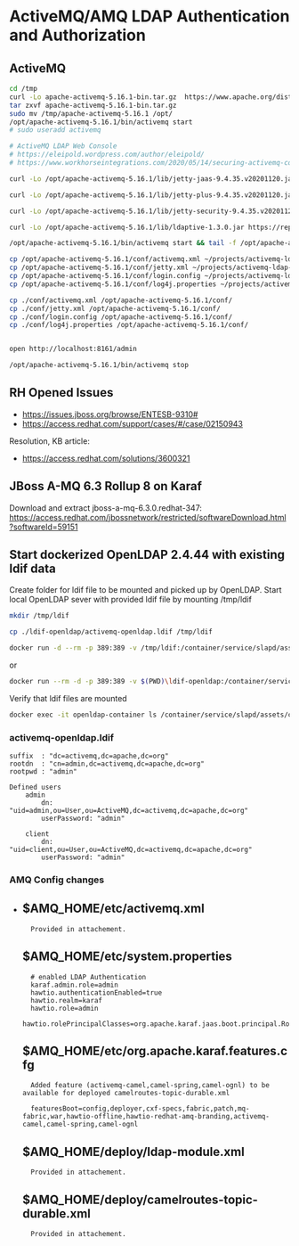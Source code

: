 # ActiveMQ/AMQ LDAP Authentication and Authorization

## ActiveMQ

```bash
cd /tmp
curl -Lo apache-activemq-5.16.1-bin.tar.gz  https://www.apache.org/dist/activemq/5.16.1/apache-activemq-5.16.1-bin.tar.gz
tar zxvf apache-activemq-5.16.1-bin.tar.gz
sudo mv /tmp/apache-activemq-5.16.1 /opt/
/opt/apache-activemq-5.16.1/bin/activemq start
# sudo useradd activemq

# ActiveMQ LDAP Web Console
# https://eleipold.wordpress.com/author/eleipold/ 
# https://www.workhorseintegrations.com/2020/05/14/securing-activemq-console-with-ldap/

curl -Lo /opt/apache-activemq-5.16.1/lib/jetty-jaas-9.4.35.v20201120.jar https://repo1.maven.org/maven2/org/eclipse/jetty/jetty-jaas/9.4.35.v20201120/jetty-jaas-9.4.35.v20201120.jar

curl -Lo /opt/apache-activemq-5.16.1/lib/jetty-plus-9.4.35.v20201120.jar https://repo1.maven.org/maven2/org/eclipse/jetty/jetty-plus/9.4.35.v20201120/jetty-plus-9.4.35.v20201120.jar

curl -Lo /opt/apache-activemq-5.16.1/lib/jetty-security-9.4.35.v20201120.jar https://repo1.maven.org/maven2/org/eclipse/jetty/jetty-security/9.4.35.v20201120/jetty-security-9.4.35.v20201120.jar

curl -Lo /opt/apache-activemq-5.16.1/lib/ldaptive-1.3.0.jar https://repo1.maven.org/maven2/org/ldaptive/ldaptive/1.3.0/ldaptive-1.3.0.jar

/opt/apache-activemq-5.16.1/bin/activemq start && tail -f /opt/apache-activemq-5.16.1/data/activemq.log

cp /opt/apache-activemq-5.16.1/conf/activemq.xml ~/projects/activemq-ldap-authorization/conf
cp /opt/apache-activemq-5.16.1/conf/jetty.xml ~/projects/activemq-ldap-authorization/conf
cp /opt/apache-activemq-5.16.1/conf/login.config ~/projects/activemq-ldap-authorization/conf
cp /opt/apache-activemq-5.16.1/conf/log4j.properties ~/projects/activemq-ldap-authorization/conf

cp ./conf/activemq.xml /opt/apache-activemq-5.16.1/conf/
cp ./conf/jetty.xml /opt/apache-activemq-5.16.1/conf/
cp ./conf/login.config /opt/apache-activemq-5.16.1/conf/
cp ./conf/log4j.properties /opt/apache-activemq-5.16.1/conf/


open http://localhost:8161/admin

/opt/apache-activemq-5.16.1/bin/activemq stop
```

## RH Opened Issues

* https://issues.jboss.org/browse/ENTESB-9310#
* https://access.redhat.com/support/cases/#/case/02150943

Resolution, KB article:

* https://access.redhat.com/solutions/3600321

## JBoss A-MQ 6.3 Rollup 8 on Karaf

Download and extract jboss-a-mq-6.3.0.redhat-347: https://access.redhat.com/jbossnetwork/restricted/softwareDownload.html?softwareId=59151

## Start dockerized OpenLDAP 2.4.44 with existing ldif data

Create folder for ldif file to be mounted and picked up by OpenLDAP. Start local OpenLDAP sever with provided ldif file by mounting /tmp/ldif

```bash
mkdir /tmp/ldif

cp ./ldif-openldap/activemq-openldap.ldif /tmp/ldif

docker run -d --rm -p 389:389 -v /tmp/ldif:/container/service/slapd/assets/config/bootstrap/ldif/custom -e LDAP_DOMAIN=activemq.apache.org -e LDAP_ORGANISATION="Apache ActiveMQ Test Org" -e LDAP_ROOTPASS=admin --name openldap-container osixia/openldap:1.2.1 --copy-service
```

or

```bash
docker run --rm -d -p 389:389 -v $(PWD)\ldif-openldap:/container/service/slapd/assets/config/bootstrap/ldif/custom -e LDAP_DOMAIN=activemq.apache.org -e LDAP_ORGANISATION="Apache ActiveMQ Test Org" -e LDAP_ROOTPASS=admin --name openldap-container osixia/openldap:1.2.1 --copy-service
```

Verify that ldif files are mounted

```bash
docker exec -it openldap-container ls /container/service/slapd/assets/config/bootstrap/ldif/custom
```
	
### activemq-openldap.ldif

```text
suffix	: "dc=activemq,dc=apache,dc=org"
rootdn	: "cn=admin,dc=activemq,dc=apache,dc=org"
rootpwd	: "admin"

Defined users 
	admin
		dn: "uid=admin,ou=User,ou=ActiveMQ,dc=activemq,dc=apache,dc=org"
		userPassword: "admin"

	client
		dn: "uid=client,ou=User,ou=ActiveMQ,dc=activemq,dc=apache,dc=org"
		userPassword: "admin"
```

### AMQ Config changes
-	
	$AMQ_HOME/etc/activemq.xml 
	-
		
		Provided in attachement.
	
	$AMQ_HOME/etc/system.properties
	-
		# enabled LDAP Authentication
		karaf.admin.role=admin
		hawtio.authenticationEnabled=true
		hawtio.realm=karaf
		hawtio.role=admin
		hawtio.rolePrincipalClasses=org.apache.karaf.jaas.boot.principal.RolePrincipal,org.apache.karaf.jaas.modules.RolePrincipal,org.apache.karaf.jaas.boot.principal.GroupPrincipal
		
	$AMQ_HOME/etc/org.apache.karaf.features.cfg
	-
		Added feature (activemq-camel,camel-spring,camel-ognl) to be available for deployed camelroutes-topic-durable.xml
		
		featuresBoot=config,deployer,cxf-specs,fabric,patch,mq-fabric,war,hawtio-offline,hawtio-redhat-amq-branding,activemq-camel,camel-spring,camel-ognl
	
	
	$AMQ_HOME/deploy/ldap-module.xml
	-
		Provided in attachement.	

	$AMQ_HOME/deploy/camelroutes-topic-durable.xml
	-
	
		Provided in attachement.

